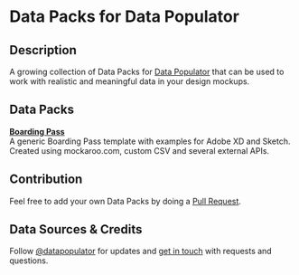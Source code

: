 # Data Packs for Data Populator

## Description
A growing collection of Data Packs for [Data Populator](http://www.datapopulator.com) that can be used to work with realistic and meaningful data in your design mockups.

## Data Packs
**[Boarding Pass](https://github.com/preciousforever/data-populator/tree/master/data/boarding%20pass)**  
A generic Boarding Pass template with examples for Adobe XD and Sketch. Created using mockaroo.com, custom CSV and several external APIs.

## Contribution
Feel free to add your own Data Packs by doing a [Pull Request](https://github.com/preciousforever/data-populator/pulls).

## Data Sources & Credits
Follow [@datapopulator](https://twitter.com/datapopulator) for updates and [get in touch](mailto:feedback@datapopulator.com) with requests and questions.
